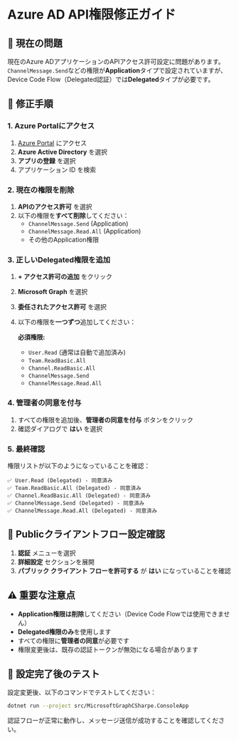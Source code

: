 # Azure AD API権限修正ガイド

## 🚨 現在の問題
現在のAzure ADアプリケーションのAPIアクセス許可設定に問題があります。
`ChannelMessage.Send`などの権限が**Application**タイプで設定されていますが、Device Code Flow（Delegated認証）では**Delegated**タイプが必要です。

## 🔧 修正手順

### 1. Azure Portalにアクセス
1. [Azure Portal](https://portal.azure.com) にアクセス
2. **Azure Active Directory** を選択
3. **アプリの登録** を選択
4. アプリケーション ID を検索

### 2. 現在の権限を削除
1. **APIのアクセス許可** を選択
2. 以下の権限を**すべて削除**してください：
   - `ChannelMessage.Send` (Application)
   - `ChannelMessage.Read.All` (Application)
   - その他のApplication権限

### 3. 正しいDelegated権限を追加
1. **+ アクセス許可の追加** をクリック
2. **Microsoft Graph** を選択
3. **委任されたアクセス許可** を選択
4. 以下の権限を**一つずつ**追加してください：

   **必須権限:**
   - `User.Read` (通常は自動で追加済み)
   - `Team.ReadBasic.All`
   - `Channel.ReadBasic.All`  
   - `ChannelMessage.Send`
   - `ChannelMessage.Read.All`

### 4. 管理者の同意を付与
1. すべての権限を追加後、**管理者の同意を付与** ボタンをクリック
2. 確認ダイアログで **はい** を選択

### 5. 最終確認
権限リストが以下のようになっていることを確認：

```
✅ User.Read (Delegated) - 同意済み
✅ Team.ReadBasic.All (Delegated) - 同意済み  
✅ Channel.ReadBasic.All (Delegated) - 同意済み
✅ ChannelMessage.Send (Delegated) - 同意済み
✅ ChannelMessage.Read.All (Delegated) - 同意済み
```

## 🔑 Publicクライアントフロー設定確認

1. **認証** メニューを選択
2. **詳細設定** セクションを展開
3. **パブリック クライアント フローを許可する** が **はい** になっていることを確認

## ⚠️ 重要な注意点

- **Application権限は削除**してください（Device Code Flowでは使用できません）
- **Delegated権限のみ**を使用します
- すべての権限に**管理者の同意**が必要です
- 権限変更後は、既存の認証トークンが無効になる場合があります

## 🧪 設定完了後のテスト

設定変更後、以下のコマンドでテストしてください：

```bash
dotnet run --project src/MicrosoftGraphCSharpe.ConsoleApp
```

認証フローが正常に動作し、メッセージ送信が成功することを確認してください。